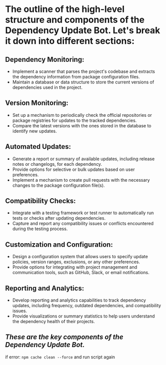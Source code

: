 # The outline of the high-level structure and components of the Dependency Update Bot. Let's break it down into different sections:

## Dependency Monitoring:
* Implement a scanner that parses the project's codebase and extracts the dependency information from package configuration files.
* Maintain a database or data structure to store the current versions of dependencies used in the project.
  
## Version Monitoring:
* Set up a mechanism to periodically check the official repositories or package registries for updates to the tracked dependencies.
* Compare the latest versions with the ones stored in the database to identify new updates.

## Automated Updates:
* Generate a report or summary of available updates, including release notes or changelogs, for each dependency.
* Provide options for selective or bulk updates based on user preferences.
* Implement a mechanism to create pull requests with the necessary changes to the package configuration file(s).

## Compatibility Checks:
* Integrate with a testing framework or test runner to automatically run tests or checks after updating dependencies.
* Capture and report any compatibility issues or conflicts encountered during the testing process.

## Customization and Configuration:
* Design a configuration system that allows users to specify update policies, version ranges, exclusions, or any other preferences.
* Provide options for integrating with project management and communication tools, such as GitHub, Slack, or email notifications.

## Reporting and Analytics:
* Develop reporting and analytics capabilities to track dependency updates, including frequency, outdated dependencies, and compatibility issues.
* Provide visualizations or summary statistics to help users understand the dependency health of their projects.

## _**These are the key components of the Dependency Update Bot.**_

if error: `npm cache clean --force` and run script again
